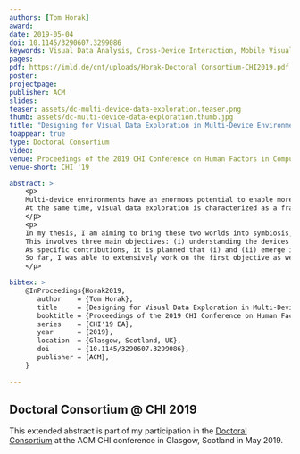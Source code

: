 ```yaml
---
authors: [Tom Horak]
award:
date: 2019-05-04
doi: 10.1145/3290607.3299086
keywords: Visual Data Analysis, Cross-Device Interaction, Mobile Visualization
pages:
pdf: https://imld.de/cnt/uploads/Horak-Doctoral_Consortium-CHI2019.pdf
poster:
projectpage:
publisher: ACM
slides:
teaser: assets/dc-multi-device-data-exploration.teaser.png
thumb: assets/dc-multi-device-data-exploration.thumb.jpg
title: "Designing for Visual Data Exploration in Multi-Device Environments"
toappear: true
type: Doctoral Consortium
video:
venue: Proceedings of the 2019 CHI Conference on Human Factors in Computing Systems Extended Abstracts
venue-short: CHI '19

abstract: >
    <p>
    Multi-device environments have an enormous potential to enable more flexible workflows during our daily work.
    At the same time, visual data exploration is characterized as a fragmented sensemaking process requiring a high degree of flexibility.
    </p>
    <p>
    In my thesis, I am aiming to bring these two worlds into symbiosis, specifically for sensemaking with multivariate data visualizations and graph visualizations.
    This involves three main objectives: (i) understanding the devices' roles in dynamic device ensembles and their relations to exploration patterns, (ii) identifying mechanisms for adapting visualizations for different devices while preserving a consistent perception and interaction, and, finally, (iii) supporting users and developers in designing such distributed visualization interfaces, e.g., through  specific guidelines.
    As specific contributions, it is planned that (i) and (ii) emerge into a design space, while (iii) leads to a set of heuristics.
    So far, I was able to extensively work on the first objective as well as to touch on the other two.
    </p>

bibtex: >
    @InProceedings{Horak2019,
       author    = {Tom Horak},
       title     = {Designing for Visual Data Exploration in Multi-Device Environments},
       booktitle = {Proceedings of the 2019 CHI Conference on Human Factors in Computing Systems Extended Abstracts},
       series    = {CHI'19 EA},
       year      = {2019},
       location  = {Glasgow, Scotland, UK},
       doi       = {10.1145/3290607.3299086},
       publisher = {ACM},
    }

---
```

## Doctoral Consortium @ CHI 2019
This extended abstract is part of my participation in the [Doctoral Consortium](https://chi2019.acm.org/authors/doctoral-consortium/) at the ACM CHI conference in Glasgow, Scotland in May 2019.